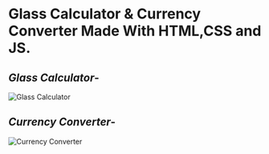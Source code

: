# Glass Calculator & Currency Converter Made With HTML,CSS and JS.
## ***Glass Calculator***-
![Glass Calculator](https://i.ibb.co/crHvqzw/imgonline-com-ua-twotoone-Snj-INF0-GL0.jpg)
## ***Currency Converter***-
![Currency Converter](https://i.ibb.co/27Pr4JS/imgonline-com-ua-twotoone-EKa-X0yzn-HUfx.jpg)
